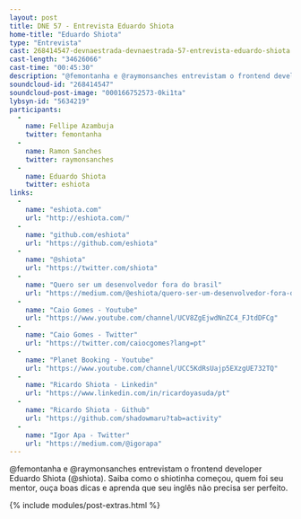 ```yaml
---
layout: post
title: DNE 57 - Entrevista Eduardo Shiota
home-title: "Eduardo Shiota"
type: "Entrevista"
cast: 268414547-devnaestrada-devnaestrada-57-entrevista-eduardo-shiota.mp3
cast-length: "34626066"
cast-time: "00:45:30"
description: "@femontanha e @raymonsanches entrevistam o frontend developer Eduardo Shiota (@shiota). Saiba como o shiotinha começou, quem foi seu mentor, ouça boas dicas e aprenda que seu inglês não precisa ser perfeito."
soundcloud-id: "268414547"
soundcloud-post-image: "000166752573-0ki1ta"
lybsyn-id: "5634219"
participants:
  -
    name: Fellipe Azambuja
    twitter: femontanha
  -
    name: Ramon Sanches
    twitter: raymonsanches
  -
    name: Eduardo Shiota
    twitter: eshiota
links:
  -
    name: "eshiota.com"
    url: "http://eshiota.com/"
  -
    name: "github.com/eshiota"
    url: "https://github.com/eshiota"
  -
    name: "@shiota"
    url: "https://twitter.com/shiota"
  -
    name: "Quero ser um desenvolvedor fora do brasil"
    url: "https://medium.com/@eshiota/quero-ser-um-desenvolvedor-fora-do-brasil-e-agora-5c170c176c8e#.wxm1x2qpw"
  -
    name: "Caio Gomes - Youtube"
    url: "https://www.youtube.com/channel/UCV8ZgEjwdNnZC4_FJtdDFCg"
  -
    name: "Caio Gomes - Twitter"
    url: "https://twitter.com/caiocgomes?lang=pt"
  -
    name: "Planet Booking - Youtube"
    url: "https://www.youtube.com/channel/UCC5KdRsUajp5EXzgUE732TQ"
  -
    name: "Ricardo Shiota - Linkedin"
    url: "https://www.linkedin.com/in/ricardoyasuda/pt"
  -
    name: "Ricardo Shiota - Github"
    url: "https://github.com/shadowmaru?tab=activity"
  -
    name: "Igor Apa - Twitter"
    url: "https://medium.com/@igorapa"
---
```


@femontanha e @raymonsanches entrevistam o frontend developer Eduardo Shiota (@shiota). Saiba como o shiotinha começou, quem foi seu mentor, ouça boas dicas e aprenda que seu inglês não precisa ser perfeito.

{% include modules/post-extras.html %}
